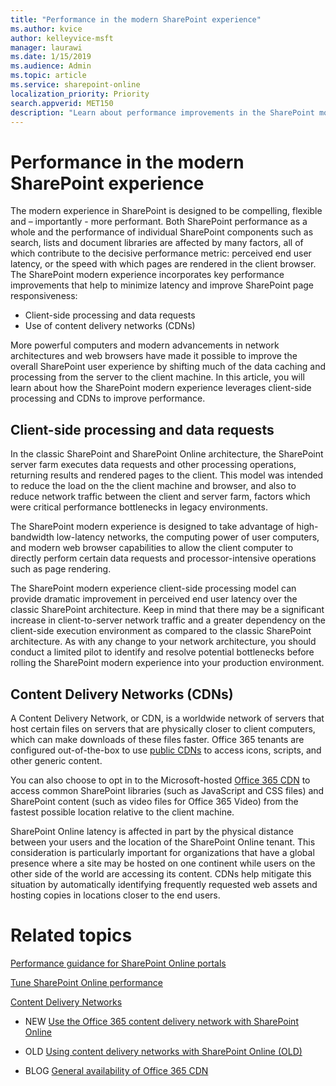 ```yaml
---
title: "Performance in the modern SharePoint experience"
ms.author: kvice
author: kelleyvice-msft
manager: laurawi
ms.date: 1/15/2019
ms.audience: Admin
ms.topic: article
ms.service: sharepoint-online
localization_priority: Priority
search.appverid: MET150
description: "Learn about performance improvements in the SharePoint modern experience."
---
```


# Performance in the modern SharePoint experience

The modern experience in SharePoint is designed to be compelling, flexible and – importantly - more performant. Both SharePoint performance as a whole and the performance of individual SharePoint components such as search, lists and document libraries are affected by many factors, all of which contribute to the decisive performance metric: perceived end user latency, or the speed with which pages are rendered in the client browser. The SharePoint modern experience incorporates key performance improvements that help to minimize latency and improve SharePoint page responsiveness:

+ Client-side processing and data requests
+ Use of content delivery networks (CDNs)

More powerful computers and modern advancements in network architectures and web browsers have made it possible to improve the overall SharePoint user experience by shifting much of the data caching and processing from the server to the client machine. In this article, you will learn about how the SharePoint modern experience leverages client-side processing and CDNs to improve performance.

## Client-side processing and data requests

In the classic SharePoint and SharePoint Online architecture, the SharePoint server farm executes data requests and other processing operations, returning results and rendered pages to the client. This model was intended to reduce the load on the the client machine and browser, and also to reduce network traffic between the client and server farm, factors which were critical performance bottlenecks in legacy environments.

The SharePoint modern experience is designed to take advantage of high-bandwidth low-latency networks, the computing power of user computers, and modern web browser capabilities to allow the client computer to directly perform certain data requests and processor-intensive operations such as page rendering.

The SharePoint modern experience client-side processing model can provide dramatic improvement in perceived end user latency over the classic SharePoint architecture. Keep in mind that there may be a significant increase in client-to-server network traffic and a greater dependency on the client-side execution environment as compared to the classic SharePoint architecture. As with any change to your network architecture, you should conduct a limited pilot to identify and resolve potential bottlenecks before rolling the SharePoint modern experience into your production environment.

## Content Delivery Networks (CDNs)

A Content Delivery Network, or CDN, is a worldwide network of servers that host certain files on servers that are physically closer to client computers, which can make downloads of these files faster. Office 365 tenants are configured out-of-the-box to use [public CDNs](https://docs.microsoft.com/en-us/Office365/Enterprise/content-delivery-networks) to access icons, scripts, and other generic content.

You can also choose to opt in to the Microsoft-hosted [Office 365 CDN](https://docs.microsoft.com/en-us/Office365/Enterprise/use-office-365-cdn-with-spo) to access common SharePoint libraries (such as JavaScript and CSS files) and SharePoint content (such as video files for Office 365 Video) from the fastest possible location relative to the client machine.

SharePoint Online latency is affected in part by the physical distance between your users and the location of the SharePoint Online tenant. This consideration is particularly important for organizations that have a global presence where a site may be hosted on one continent while users on the other side of the world are accessing its content. CDNs help mitigate this situation by automatically identifying frequently requested web assets and hosting copies in locations closer to the end users.

# Related topics

[Performance guidance for SharePoint Online portals](https://docs.microsoft.com/en-us/sharepoint/dev/solution-guidance/portal-performance)

[Tune SharePoint Online performance](https://docs.microsoft.com/en-us/office365/enterprise/tune-sharepoint-online-performance)

[Content Delivery Networks](https://docs.microsoft.com/en-us/Office365/Enterprise/content-delivery-networks)

+ NEW
[Use the Office 365 content delivery network with SharePoint Online](https://docs.microsoft.com/en-us/Office365/Enterprise/use-office-365-cdn-with-spo)

+ OLD
[Using content delivery networks with SharePoint Online (OLD)](https://docs.microsoft.com/en-us/office365/enterprise/using-content-delivery-networks-with-sharepoint-online)

+ BLOG
[General availability of Office 365 CDN](https://developer.microsoft.com/en-us/office/blogs/general-availability-of-office-365-cdn/)